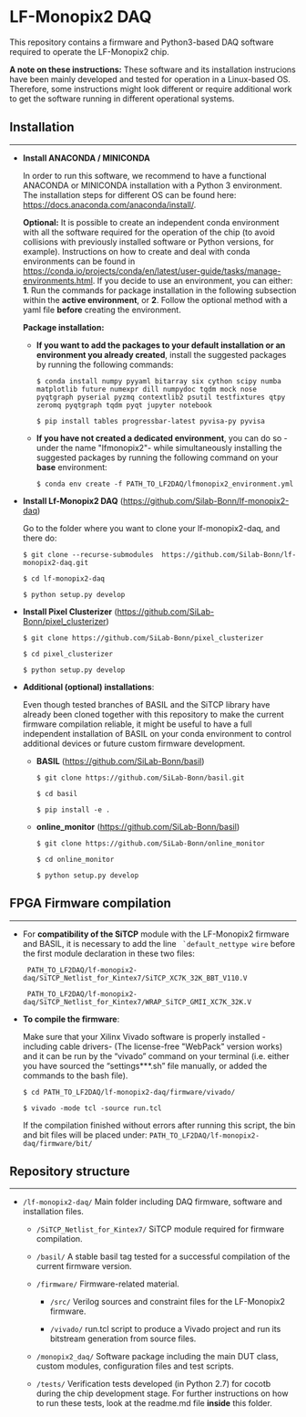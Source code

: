 
LF-Monopix2 DAQ
=====

This repository contains a firmware and Python3-based DAQ software required to operate the LF-Monopix2 chip.  

**A note on these instructions:** These software and its installation instrucions have been mainly developed and tested for operation in a Linux-based OS. Therefore, some instructions might look different or require additional work to get the software running in different operational systems.

## Installation
------

-	**Install ANACONDA / MINICONDA**

    In order to run this software, we recommend to have a functional ANACONDA or MINICONDA installation with a Python 3 environment. The installation steps for different OS can be found here: https://docs.anaconda.com/anaconda/install/. 

     **Optional:** It is possible to create an independent conda environment with all the software required for the operation of the chip (to avoid collisions with previously installed software or Python versions, for example). Instructions on how to create and deal with conda environments can be found in https://conda.io/projects/conda/en/latest/user-guide/tasks/manage-environments.html. If you decide to use an environment, you can either: **1**. Run the commands for package installation in the following subsection within the **active environment**, or **2**. Follow the optional method with a yaml file **before** creating the environment.

    **Package installation:** 
    
    - **If you want to add the packages to your default installation or an environment you already created**, install the suggested packages by running the following commands:

        ``$ conda install numpy pyyaml bitarray six cython scipy numba matplotlib future numexpr dill numpydoc tqdm mock nose pyqtgraph pyserial pyzmq contextlib2 psutil testfixtures qtpy zeromq pyqtgraph tqdm pyqt jupyter notebook``
        
        ``$ pip install tables progressbar-latest pyvisa-py pyvisa``

    - **If you have not created a dedicated environment**, you can do so -under the name "lfmonopix2"- while simultaneously installing the suggested packages by running the following command on your **base** environment:

        ``$ conda env create -f PATH_TO_LF2DAQ/lfmonopix2_environment.yml``
    
-   **Install Lf-Monopix2 DAQ** (https://github.com/Silab-Bonn/lf-monopix2-daq)

    Go to the folder where you want to clone your lf-monopix2-daq, and there do:

    ``$ git clone --recurse-submodules 	https://github.com/Silab-Bonn/lf-monopix2-daq.git``

    ``$ cd lf-monopix2-daq``

    ``$ python setup.py develop``

-   **Install Pixel Clusterizer** (https://github.com/SiLab-Bonn/pixel_clusterizer)

    ``$ git clone https://github.com/SiLab-Bonn/pixel_clusterizer``
    
    ``$ cd pixel_clusterizer``
    
    ``$ python setup.py develop``

-   **Additional (optional) installations**:

    Even though tested branches of BASIL and the SiTCP library have already been cloned together with this repository to make the current firmware compilation reliable, it might be useful to have a full independent installation of BASIL on your conda environment to control additional devices or future custom firmware development.

    -	**BASIL** (https://github.com/SiLab-Bonn/basil)

        ``$ git clone https://github.com/SiLab-Bonn/basil.git``

        ``$ cd basil``
        
        ``$ pip install -e .``

    -	**online_monitor** (https://github.com/SiLab-Bonn/basil)

        ``$ git clone https://github.com/SiLab-Bonn/online_monitor``

        ``$ cd online_monitor``
        
        ``$ python setup.py develop``
## FPGA Firmware compilation
------

-   For **compatibility of the SiTCP** module with the LF-Monopix2 firmware and BASIL, it is necessary to add the line `` `default_nettype wire`` before the first module declaration in these two files:

    `` PATH_TO_LF2DAQ/lf-monopix2-daq/SiTCP_Netlist_for_Kintex7/SiTCP_XC7K_32K_BBT_V110.V``

    `` PATH_TO_LF2DAQ/lf-monopix2-daq/SiTCP_Netlist_for_Kintex7/WRAP_SiTCP_GMII_XC7K_32K.V``

-   **To compile the firmware**: 

    Make sure that your Xilinx Vivado software is properly installed -including cable drivers- (The license-free "WebPack" version works) and it can be run by the “vivado” command on your terminal (i.e. either you have sourced the “settings***.sh” file manually, or added the commands to the bash file). 

    ``$ cd PATH_TO_LF2DAQ/lf-monopix2-daq/firmware/vivado/`` 

    ``$ vivado -mode tcl -source run.tcl`` 

    If the compilation finished without errors after running this script, the bin and bit files will be placed under: ``PATH_TO_LF2DAQ/lf-monopix2-daq/firmware/bit/`` 

## Repository structure
------

- ``/lf-monopix2-daq/`` Main folder including DAQ firmware, software and installation files.

    -  ``/SiTCP_Netlist_for_Kintex7/`` SiTCP module required for firmware compilation.

    -  ``/basil/`` A stable basil tag tested for a successful compilation of the current firmware version.

    - ``/firmware/`` Firmware-related material.

        - ``/src/`` Verilog sources and constraint files for the LF-Monopix2 firmware.

        - ``/vivado/`` run.tcl script to produce a Vivado project and run its bitstream generation from source files.

    - ``/monopix2_daq/`` Software package including the main DUT class, custom modules, configuration files and test scripts.

    - ``/tests/`` Verification tests developed (in Python 2.7) for cocotb during the chip development stage. For further instructions on how to run these tests, look at the readme.md file **inside** this folder.


